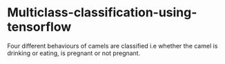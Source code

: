 # Multiclass-classification-using-tensorflow
Four different behaviours of camels are classified i.e whether the camel is drinking or eating, is pregnant or not pregnant.
